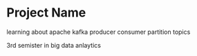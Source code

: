 # Project Name

learning about apache kafka 
producer 
consumer 
partition
topics

3rd semister in big data anlaytics 




